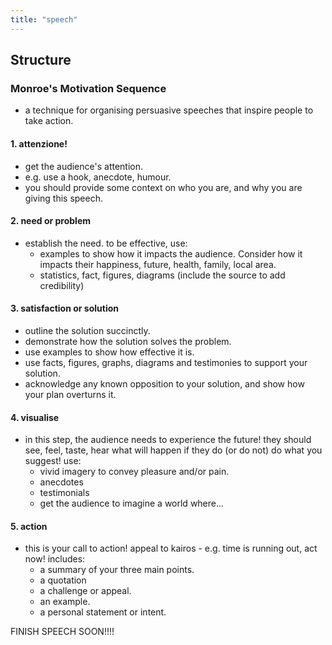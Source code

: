 ```yaml
---
title: "speech"
---
```


## Structure
### Monroe's Motivation Sequence
- a technique for organising persuasive speeches that inspire people to take action.
#### 1. attenzione!
- get the audience's attention.
- e.g. use a hook, anecdote, humour.
- you should provide some context on who you are, and why you are giving this speech.
#### 2. need or problem
- establish the need. to be effective, use:
	- examples to show how it impacts the audience. Consider how it impacts their happiness, future, health, family, local area.
	- statistics, fact, figures, diagrams (include the source to add credibility)
#### 3. satisfaction or solution
- outline the solution succinctly.
- demonstrate how the solution solves the problem.
- use examples to show how effective it is.
- use facts, figures, graphs, diagrams and testimonies to support your solution.
- acknowledge any known opposition to your solution, and show how your plan overturns it.
#### 4. visualise
- in this step, the audience needs to experience the future! they should see, feel, taste, hear what will happen if they do (or do not) do what you suggest! use:
	- vivid imagery to convey pleasure and/or pain.
	- anecdotes
	- testimonials
	- get the audience to imagine a world where...
#### 5. action
- this is your call to action! appeal to kairos - e.g. time is running out, act now! includes:
	- a summary of your three main points.
	- a quotation
	- a challenge or appeal.
	- an example.
	- a personal statement or intent.

FINISH SPEECH SOON!!!!